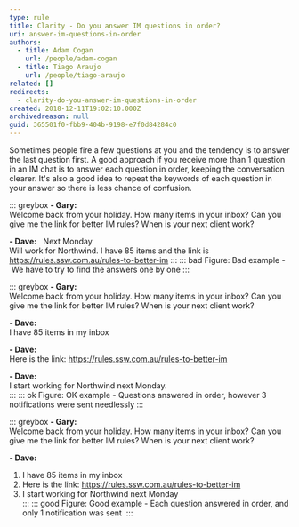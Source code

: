 ```yaml
---
type: rule
title: Clarity - Do you answer IM questions in order?
uri: answer-im-questions-in-order
authors:
  - title: Adam Cogan
    url: /people/adam-cogan
  - title: Tiago Araujo
    url: /people/tiago-araujo
related: []
redirects:
  - clarity-do-you-answer-im-questions-in-order
created: 2018-12-11T19:02:10.000Z
archivedreason: null
guid: 365501f0-fbb9-404b-9198-e7f0d84284c0
---
```


Sometimes people fire a few questions at you and the tendency is to answer the last question first. A good approach if you receive more than 1 question in an IM chat is to answer each question in order, keeping the conversation clearer. It's also a good idea to repeat the keywords of each question in your answer so there is less chance of confusion.

<!--endintro-->

::: greybox
**- Gary:**   
Welcome back from your holiday. How many items in your inbox? Can you give me the link for better IM rules? When is your next client work?    

**- Dave:**   
Next Monday    
Will work for Northwind. I have 85 items and the link is https://rules.ssw.com.au/rules-to-better-im
:::
::: bad
Figure: Bad example - We have to try to find the answers one by one
:::

::: greybox
**- Gary:**   
Welcome back from your holiday. How many items in your inbox? Can you give me the link for better IM rules? When is your next client work?    

**- Dave:**   
I have 85 items in my inbox     

**- Dave:**  
Here is the link: https://rules.ssw.com.au/rules-to-better-im    

**- Dave:**  
I start working for Northwind next Monday.  
:::
::: ok
Figure: OK example - Questions answered in order, however 3 notifications were sent needlessly 
:::

::: greybox
**- Gary:**  
Welcome back from your holiday. How many items in your inbox? Can you give me the link for better IM rules? When is your next client work?    

**- Dave:**  
1. I have 85 items in my inbox   
2. Here is the link: https://rules.ssw.com.au/rules-to-better-im     
3. I start working for Northwind next Monday  
:::
::: good
Figure: Good example - Each question answered in order, and only 1 notification was sent 
:::
